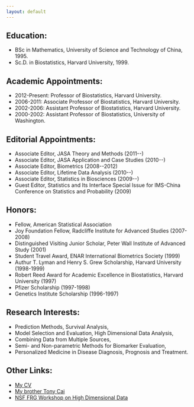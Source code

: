 ```yaml
---
layout: default
---
```



## **Education**:

* BSc in Mathematics, University of Science and Technology of China, 1995.
* Sc.D. in Biostatistics, Harvard University, 1999. 

## **Academic Appointments**:

* 2012-Present: Professor of Biostatistics, Harvard University.
* 2006-2011: Associate Professor of Biostatistics, Harvard University.
* 2002-2006: Assistant Professor of Biostatistics, Harvard University.
* 2000-2002: Assistant Professor of Biostatistics, University of Washington. 

## **Editorial Appointments**:

* Associate Editor, JASA Theory and Methods (2011--)
* Associate Editor, JASA Application and Case Studies (2010--)
* Associate Editor, Biometrics (2008--2012)
* Associate Editor, Lifetime Data Analysis (2010--)
* Associate Editor, Statistics in Biosciences (2009--)
* Guest Editor, Statistics and Its Interface Special Issue for IMS-China Conference on Statistics and Probability (2009) 

## **Honors**:

* Fellow, American Statistical Association
* Joy Foundation Fellow, Radcliffe Institute for Advanced Studies (2007-2008)
* Distinguished Visiting Junior Scholar, Peter Wall Institute of Advanced Study (2001)
* Student Travel Award, ENAR International Biometrics Society (1999)
* Authur T. Lyman and Henry S. Grew Scholarship, Harvard University (1998-1999)
* Robert Reed Award for Academic Excellence in Biostatistics, Harvard University (1997)
* Pfizer Scholarship (1997-1998)
* Genetics Institute Scholarship (1996-1997) 

## **Research Interests**:

* Prediction Methods, Survival Analysis,
* Model Selection and Evaluation, High Dimensional Data Analysis,
* Combining Data from Multiple Sources,
* Semi- and Non-parametric Methods for Biomarker Evaluation,
* Personalized Medicine in Disease Diagnosis, Prognosis and Treatment. 

## **Other Links**:

* [My CV](http://www.hsph.harvard.edu/tcai/CV-TCai.pdf)
* [My brother Tony Cai](http://www-stat.wharton.upenn.edu/~tcai/)
* [NSF FRG Workshop on High Dimensional Data](http://people.hsph.harvard.edu/~linli/workshop/index.html) 
